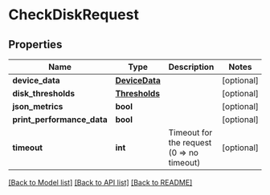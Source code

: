 # CheckDiskRequest

## Properties
Name | Type | Description | Notes
------------ | ------------- | ------------- | -------------
**device_data** | [**DeviceData**](DeviceData.md) |  | [optional] 
**disk_thresholds** | [**Thresholds**](Thresholds.md) |  | [optional] 
**json_metrics** | **bool** |  | [optional] 
**print_performance_data** | **bool** |  | [optional] 
**timeout** | **int** | Timeout for the request (0 &#x3D;&gt; no timeout) | [optional] 

[[Back to Model list]](../README.md#documentation-for-models) [[Back to API list]](../README.md#documentation-for-api-endpoints) [[Back to README]](../README.md)


